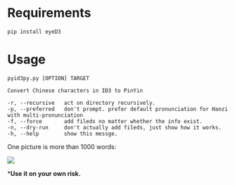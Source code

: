 Requirements
============
    pip install eyeD3

Usage
======
    pyid3py.py [OPTION] TARGET

    Convert Chinese characters in ID3 to PinYin

    -r, --recursive   act on directory recursively.
    -p, --preferred   don't prompt. prefer default pronunciation for Hanzi with multi-pronunciation
    -f, --force       add fileds no matter whether the info exist.
    -n, --dry-run     don't actually add fileds, just show how it works.
    -h, --help        show this messge.

One picture is more than 1000 words:

[![](http://farm5.static.flickr.com/4048/4260499120_3c65d2ac30_o.png)](http://farm5.static.flickr.com/4048/4260499120_3c65d2ac30_o.png)

***Use it on your own risk.**
